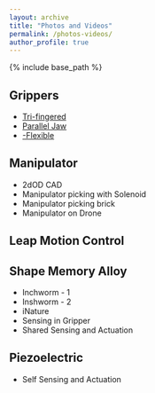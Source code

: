 ```yaml
---
layout: archive
title: "Photos and Videos"
permalink: /photos-videos/
author_profile: true
---
```


{% include base_path %}

## Grippers
- [Tri-fingered](grippers/tri-fingered/)
- [Parallel Jaw](grippers/parallel-jaw/)
- [-Flexible](grippers/flexible/)

## Manipulator
- 2dOD CAD
- Manipulator picking with Solenoid
- Manipulator picking brick
- Manipulator on Drone

## Leap Motion Control

## Shape Memory Alloy
- Inchworm - 1
- Inshworm - 2
- iNature
- Sensing in Gripper
- Shared Sensing and Actuation

## Piezoelectric
- Self Sensing and Actuation




